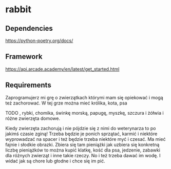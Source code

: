 # rabbit

## Dependencies

https://python-poetry.org/docs/

## Framework

https://api.arcade.academy/en/latest/get_started.html

## Requirements

Zaprogramujerz mi grę o zwierzątkach którymi mam się opiekować i mogą też zachorować.
 W tej grze można mieć 
 królika, 
 kota, 
 psa
 
TODO , rybki, 
chomika, świnkę morską, papugę,
myszkę, szczura i żółwia i różne zwierzęta domowe. 

Kiedy zwierzęta zachorują i nie pójdzie się z nimi do weterynarza to po jakimś czasie zginą! Trzeba będzie je ponich sprzątać, karmić i niektóre wyprowadzać na spacer i też będzie trzeba niektóre myć i czesać. Ma mieć fajnie i słodkie obrazki. Zbiera się tam pieniążki jak uzbiera się konkretną liczbę pieniążków to można kupić klatkę, kość dla psa, jedzenie, zabawki dla różnych zwierząt i inne takie rzeczy. No i też trzeba dawać im wodę. I widać jak są chore lub głodne i chce się im pić.